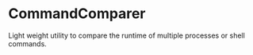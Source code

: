 # CommandComparer

Light weight utility to compare the runtime of multiple processes or shell commands.
